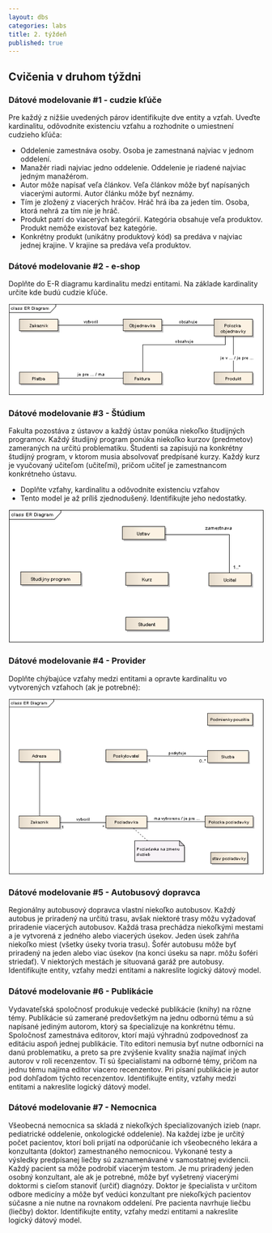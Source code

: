 ```yaml
---
layout: dbs
categories: labs
title: 2. týždeň
published: true
---
```

## Cvičenia v druhom týždni

### Dátové modelovanie #1 - cudzie kľúče

Pre každý z nižšie uvedených párov identifikujte dve entity a vzťah. Uveďte kardinalitu, odôvodnite existenciu vzťahu a rozhodnite o umiestnení cudzieho kľúča:

* Oddelenie zamestnáva osoby. Osoba je zamestnaná najviac v jednom oddelení.
* Manažér riadi najviac jedno oddelenie. Oddelenie je riadené najviac jedným manažérom.
* Autor môže napísať veľa článkov. Veľa článkov môže byť napísaných viacerými autormi. Autor článku môže byť neznámy.
* Tím je zložený z viacerých hráčov. Hráč hrá iba za jeden tím. Osoba, ktorá nehrá za tím nie je hráč.
* Produkt patrí do viacerých kategórií. Kategória obsahuje veľa produktov. Produkt nemôže existovať bez kategórie.
* Konkrétny produkt (unikátny produktový kód) sa predáva v najviac jednej krajine. V krajine sa predáva veľa produktov.

### Dátové modelovanie #2 - e-shop

Doplňte do E-R diagramu kardinalitu medzi entitami. Na základe kardinality určite kde budú cudzie kľúče.

![ER-diagram e-shop](/labs/files/lab02/e-shop_zadanie.png "E-R diagram e-shop")

### Dátové modelovanie #3 - Štúdium

Fakulta pozostáva z ústavov a každý ústav ponúka niekoľko študijných programov.
Každý študijný program ponúka niekoľko kurzov (predmetov) zameraných na určitú problematiku.
Študenti sa zapisujú na konkrétny študijný program, v ktorom musia absolvovať predpísané kurzy.
Každý kurz je vyučovaný učiteľom (učiteľmi), pričom učiteľ je zamestnancom konkrétneho ústavu.

* Doplňte vzťahy, kardinalitu a odôvodnite existenciu vzťahov
* Tento model je až príliš zjednodušený. Identifikujte jeho nedostatky.

![ER-diagram faculty](/labs/files/lab02/studium_zadanie.png "E-R diagram štúdium")

### Dátové modelovanie #4 - Provider
Doplňte chýbajúce vzťahy medzi entitami a opravte kardinalitu vo vytvorených vzťahoch (ak je potrebné):

![ER-diagram provider](/labs/files/lab02/poskytovatel_zadanie.png "E-R diagram provider")

### Dátové modelovanie #5 - Autobusový dopravca

Regionálny autobusový dopravca vlastní niekoľko autobusov. Každý autobus je priradený na určitú
trasu, avšak niektoré trasy môžu vyžadovať priradenie viacerých autobusov. Každá trasa prechádza
niekoľkými mestami a je vytvorená z jedného alebo viacerých úsekov. Jeden úsek zahŕňa niekoľko
miest (všetky úseky tvoria trasu). Šofér autobusu môže byť priradený na jeden alebo viac úsekov (na
konci úseku sa napr. môžu šoféri striedať). V niektorých mestách je situovaná garáž pre autobusy.
Identifikujte entity, vzťahy medzi entitami a nakreslite logický dátový model.

### Dátové modelovanie #6 - Publikácie

Vydavateľská spoločnosť produkuje vedecké publikácie (knihy) na rôzne témy. Publikácie sú
zamerané predovšetkým na jednu odbornú tému a sú napísané jediným autorom, ktorý sa
špecializuje na konkrétnu tému. Spoločnosť zamestnáva editorov, ktorí majú výhradnú zodpovednosť
za editáciu aspoň jednej publikácie. Títo editori nemusia byť nutne odborníci na danú problematiku,
a preto sa pre zvýšenie kvality snažia najímať iných autorov v roli recenzentov. Tí sú špecialistami na
odborné témy, pričom na jednu tému najíma editor viacero recenzentov. Pri písaní publikácie je
autor pod dohľadom týchto recenzentov. Identifikujte entity, vzťahy medzi entitami a nakreslite logický dátový model.

### Dátové modelovanie #7 - Nemocnica

Všeobecná nemocnica sa skladá z niekoľkých špecializovaných izieb (napr. pediatrické oddelenie,
onkologické oddelenie). Na každej izbe je určitý počet pacientov, ktorí boli prijatí na odporúčanie ich
všeobecného lekára a konzultanta (doktor) zamestnaného nemocnicou. Vykonané testy a výsledky
predpísanej liečby sú zaznamenávané v samostatnej evidencii. Každý pacient sa môže podrobiť
viacerým testom. Je mu priradený jeden osobný konzultant, ale ak je potrebné, môže byť vyšetrený
viacerými doktormi s cieľom stanoviť (určiť) diagnózy. Doktor je špecialista v určitom odbore
medicíny a môže byť vedúci konzultant pre niekoľkých pacientov súčasne a nie nutne na rovnakom
oddelení. Pre pacienta navrhuje liečbu (liečby) doktor. Identifikujte entity, vzťahy medzi entitami
a nakreslite logický dátový model.

